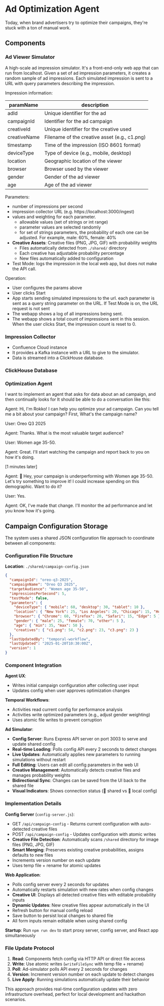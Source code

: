 # Ad Optimization Agent

Today, when brand advertisers try to optimize their campaigns, they're stuck with a ton of manual work.  

## Components

### Ad Viewer Simulator

A high-scale ad impression simulator. It's a front-end-only web app that can run from localhost. Given a set of ad impression parameters, it creates a random sample of ad impressions. Each simulated impression is sent to a URL with query parameters describing the impression.

Impression information:

| paramName         | description                                      |
|-------------------|--------------------------------------------------|
| adId              | Unique identifier for the ad                     |
| campaignId        | Identifier for the ad campaign                   |
| creativeId        | Unique identifier for the creative used          |
| creativeName      | Filename of the creative asset (e.g., c1.png)   |
| timestamp         | Time of the impression (ISO 8601 format)         |
| deviceType        | Type of device (e.g., mobile, desktop)           |
| location          | Geographic location of the viewer                |
| browser           | Browser used by the viewer                       |
| gender            | Gender of the ad viewer                          |
| age               | Age of the ad viewer                             |

Parameters:

* number of impressions per second
* impression collector URL (e.g. https://localhost:3000/ingest)
* values and weighting for each parameter.  
    - allowable values (set of strings or int range)
    - parameter values are selected randomly
    - for set of strings parameters, the probability of each one can be adjusted.  For example, male: 60%, female: 40%
* **Creative Assets**: Creative files (PNG, JPG, GIF) with probability weights
    - Files automatically detected from `./shared/` directory
    - Each creative has adjustable probability percentage
    - New files automatically added to configuration
* Test Mode: logs the impression in the local web app, but does not make the API call.

Operation:
* User configures the params above
* User clicks Start
* App starts sending simulated impressions to the url.   each parameter is sent as a query string parameter on the URL.  If Test Mode is on, the URL request is not sent
* The webapp shows a log of all impressions being sent.  
* The webapp shows a total count of impressions sent in this session.  When the user clicks Start, the impression count is reset to 0.

### Impression Collector

* Confluence Cloud instance 
* It provides a Kafka instance with a URL to give to the simulator.
* Data is streamed into a ClickHouse database.

### ClickHouse Database

### Optimization Agent

I want to implement an agent that asks for data about an ad campaign, and then continually looks for   It should be able to do a conversation like this:

Agent: Hi, I'm Rokko! I can help you optimize your ad campaign. Can you tell me a bit about your campaign?  First, What's the campaign name?

User: Oreo Q3 2025

Agent: Thanks. What is the most valuable target audience?

User: Women age 35-50.

Agent: Great. I'll start watching the campaign and report back to you on how it's doing.

[1 minutes later]

Agent: 🔔 Hey, your campaign is underperforming with Women age 35-50.    Let's try something to improve it!  I could increase spending on this demographic.  Want to do it?

User: Yes.

Agent: OK, I've made that change. I'll monitor the ad performance and let you know how it's going.

## Campaign Configuration Storage

The system uses a shared JSON configuration file approach to coordinate between all components:

### Configuration File Structure
**Location**: `./shared/campaign-config.json`

```json
{
  "campaignId": "oreo-q3-2025",
  "campaignName": "Oreo Q3 2025",
  "targetAudience": "Women age 35-50",
  "impressionsPerSecond": 5,
  "testMode": false,
  "parameters": {
    "deviceType": { "mobile": 60, "desktop": 30, "tablet": 10 },
    "location": { "New York": 25, "Los Angeles": 20, "Chicago": 15, "Houston": 10, "Other": 30 },
    "browser": { "Chrome": 60, "Firefox": 20, "Safari": 15, "Edge": 5 },
    "gender": { "male": 25, "female": 70, "other": 5 },
    "age": { "min": 35, "max": 50 },
    "creatives": { "c1.png": 54, "c2.png": 23, "c3.png": 23 }
  },
  "lastUpdatedBy": "temporal-workflow",
  "lastUpdated": "2025-01-20T10:30:00Z",
  "version": 1
}
```

### Component Integration

**Agent UX**: 
- Writes initial campaign configuration after collecting user input
- Updates config when user approves optimization changes

**Temporal Workflows**:
- Activities read current config for performance analysis
- Activities write optimized parameters (e.g., adjust gender weighting)
- Uses atomic file writes to prevent corruption

**Ad Simulator**:
- **Config Server**: Runs Express API server on port 3003 to serve and update shared config
- **Real-time Loading**: Polls config API every 2 seconds to detect changes
- **Live Updates**: Automatically applies new parameters to running simulations without restart
- **Full Editing**: Users can edit all config parameters in the web UI
- **Creative Management**: Automatically detects creative files and manages probability weights
- **Bidirectional Sync**: Changes can be saved from the UI back to the shared file
- **Visual Indicators**: Shows connection status (🔗 shared vs 📁 local config)

### Implementation Details

**Config Server** (`config-server.js`):
- GET `/api/campaign-config` - Returns current configuration with auto-detected creative files
- POST `/api/campaign-config` - Updates configuration with atomic writes
- **Creative File Detection**: Automatically scans `/shared` directory for image files (PNG, JPG, GIF)
- **Smart Merging**: Preserves existing creative probabilities, assigns defaults to new files
- Increments version number on each update
- Uses temp file + rename for atomic updates

**Web Application**:
- Polls config server every 2 seconds for updates
- Automatically restarts simulation with new rates when config changes
- **Creative UI**: Displays all detected creative files with editable probability inputs
- **Dynamic Updates**: New creative files appear automatically in the UI
- Refresh button for manual config reload
- Save button to persist local changes to shared file
- All form inputs remain editable when using shared config

**Startup**: Run `npm run dev` to start proxy server, config server, and React app simultaneously

### File Update Protocol
1. **Read**: Components fetch config via HTTP API or direct file access
2. **Write**: Use atomic writes (`writeFileSync` with temp file + rename)
3. **Poll**: Ad-simulator polls API every 2 seconds for changes
4. **Version**: Increment version number on each update to detect changes
5. **Live Apply**: Running simulations automatically update their behavior

This approach provides real-time configuration updates with zero infrastructure overhead, perfect for local development and hackathon scenarios.